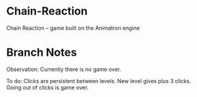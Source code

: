 Chain-Reaction
==============

Chain Reaction – game built on the Animatron engine

Branch Notes
============

Observation:
Currently there is no game over.
 
To do:
Clicks are persistent between levels.
New level gives plus 3 clicks.
Going out of clicks is game over.
